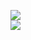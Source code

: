 [![](https://img.shields.io/badge/Made%20With-Github%20Spray-lightgrey.svg?style=for-the-badge&logo=github)](https://github.com/Annihil/github-spray#13181)  
[![](https://i.imgur.com/2DrTn0Z.gif)](https://github.com/Annihil/github-spray)